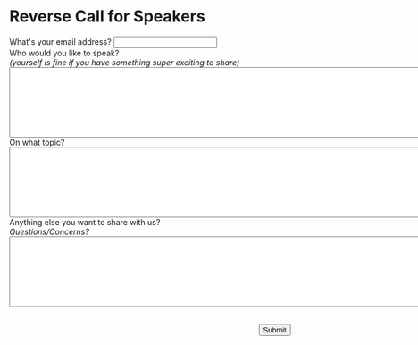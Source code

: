 # Reverse Call for Speakers

<form action="https://docs.google.com/spreadsheet/formResponse?formkey=dHYwZThwRWhNaWI2MmJoMy1wa2ZpTlE6MQ&amp;embedded=true&amp;ifq" method="POST" id="ss-form">
  <div>
    <label for="entry_3">What's your email address?</label>
    <input type="text" name="entry.3.single" value="" class="span4"/>
  </div>
  <div>
    <label for="entry_0">
      Who would you like to speak? <br/>
      <em>
        (yourself is fine if you have something super exciting to share)
      </em>
    </label>
    <textarea name="entry.0.single" rows="8" cols="100" id="entry_0"
      class="span7"></textarea>
  </div>
  <div>
    <label for="entry_1">
      On what topic?
    </label>
    <textarea name="entry.1.single" rows="8" cols="100" id="entry_1"
      class="span7"></textarea>
  </div>
  <div>
    <label for="entry_4">
      Anything else you want to share with us? <br/>
      <em>Questions/Concerns?</em>
    </label>
    <textarea name="entry.4.single" rows="8" cols="100" id="entry_4"
      class="span7"></textarea>
  </div>
  <div>
    <br/>
    <p align="right">
      <input class="btn" type="submit" name="submit" value="Submit">
    </p>
  </div>
</form>
